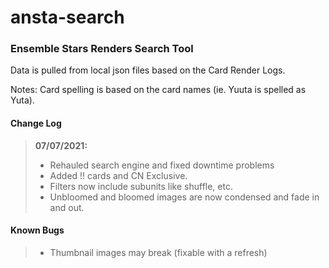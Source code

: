 # ansta-search

### Ensemble Stars Renders Search Tool

Data is pulled from local json files based on the Card Render Logs.

Notes: Card spelling is based on the card names (ie. Yuuta is spelled as Yuta).

#### Change Log

> **07/07/2021:**
> - Rehauled search engine and fixed downtime problems
> - Added !! cards and CN Exclusive.
> - Filters now include subunits like shuffle, etc. 
> - Unbloomed and bloomed images are now condensed and fade in and out.

#### Known Bugs
> - Thumbnail images may break (fixable with a refresh)